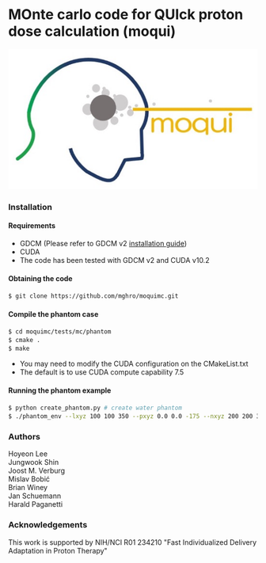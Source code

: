 MOnte carlo code for QUIck proton dose calculation (moqui)
=======

<img src="images/moqui_logo.jpg">

### Installation
#### Requirements
- GDCM (Please refer to GDCM v2 [installation guide](http://gdcm.sourceforge.net/wiki/index.php/Compilation#Quick_start))
- CUDA
- The code has been tested with GDCM v2 and CUDA v10.2

#### Obtaining the code
```bash
$ git clone https://github.com/mghro/moquimc.git
```

#### Compile the phantom case
```bash
$ cd moquimc/tests/mc/phantom
$ cmake .
$ make
```
- You may need to modify the CUDA configuration on the CMakeList.txt
- The default is to use CUDA compute capability 7.5

#### Running the phantom example
```bash
$ python create_phantom.py # create water phantom
$ ./phantom_env --lxyz 100 100 350 --pxyz 0.0 0.0 -175 --nxyz 200 200 350 --spot_energy 200.0 0.0 --spot_position 0 0 0.5 --spot_size 30.0 30.0 --histories 100000 --phantom_path ./water_phantom.raw --output_prefix ./ --gpu_id 0 > ./log.out
```

### Authors
Hoyeon Lee    
Jungwook Shin  
Joost M. Verburg  
Mislav Bobić  
Brian Winey  
Jan Schuemann  
Harald Paganetti  

### Acknowledgements
This work is supported by NIH/NCI R01 234210 "Fast Individualized Delivery Adaptation in Proton Therapy"   


